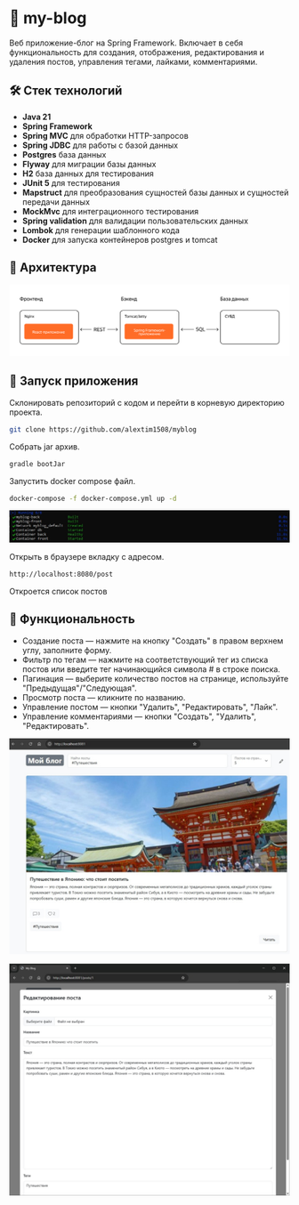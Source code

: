 # 📝 my-blog

Веб приложение-блог на Spring Framework. Включает в себя функциональность для создания, 
отображения, редактирования и удаления постов, управления тегами, лайками, комментариями.

## 🛠️ Стек технологий

- **Java 21**
- **Spring Framework**
- **Spring MVC** для обработки HTTP-запросов
- **Spring JDBC** для работы с базой данных
- **Postgres** база данных
- **Flyway** для миграции базы данных
- **H2** база данных для тестирования
- **JUnit 5** для тестирования
- **Mapstruct** для преобразования сущностей базы данных и сущностей передачи данных
- **MockMvc** для интеграционного тестирования
- **Spring validation** для валидации пользовательских данных
- **Lombok** для генерации шаблонного кода
- **Docker** для запуска контейнеров postgres и tomcat 

## 🧩 Архитектура

![](screenshots/1.png)

## 🚀 Запуск приложения

Склонировать репозиторий с кодом и перейти в корневую директорию проекта.

```bash
git clone https://github.com/alextim1508/myblog
```

Собрать jar архив.

```bash
gradle bootJar
```

Запустить docker compose файл.

```bash
docker-compose -f docker-compose.yml up -d 
```
![](screenshots/0.jpg)

Открыть в браузере вкладку с адресом.

```bash
http://localhost:8080/post
```
Откроется список постов

## 📄 Функциональность
* Создание поста — нажмите на кнопку "Создать" в правом верхнем углу, заполните форму.
* Фильтр по тегам — нажмите на соответствующий тег из списка постов или введите тег начинающийся символа # в строке поиска.
* Пагинация — выберите количество постов на странице, используйте "Предыдущая"/"Следующая".
* Просмотр поста — кликните по названию.
* Управление постом — кнопки "Удалить", "Редактировать", "Лайк".
* Управление комментариями  — кнопки "Создать", "Удалить", "Редактировать".

![](screenshots/2.jpg)

![](screenshots/3.jpg)